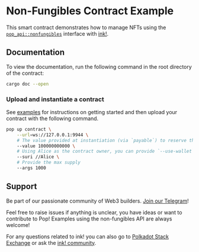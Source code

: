# Non-Fungibles Contract Example

This smart contract demonstrates how to manage NFTs using the [
`pop_api::nonfungibles`](../../src/v0/nonfungibles) interface with [ink!](https://use.ink).

## Documentation

To view the documentation, run the following command in the root directory of the contract:

```bash
cargo doc --open
```

### Upload and instantiate a contract

See [examples](../README.md#development) for instructions on getting started and then upload your contract with the
following command.

```bash
pop up contract \
    --url=ws://127.0.0.1:9944 \
    # The value provided at instantiation (via `payable`) to reserve the deposit for the collection.
    --value 100000000000 \
    # Using Alice as the contract owner, you can provide `--use-wallet` to sign with your own wallet.
    --suri //Alice \
    # Provide the max supply
    --args 1000
```

## Support

Be part of our passionate community of Web3 builders. [Join our Telegram](https://t.me/onpopio)!

Feel free to raise issues if anything is unclear, you have ideas or want to contribute to Pop! Examples using the
non-fungibles API are always welcome!

For any questions related to ink! you can also go to [Polkadot Stack Exchange](https://polkadot.stackexchange.com/) or
ask the [ink! community](https://t.me/inkathon/1).

[ink]: https://use.ink

[psp34]: https://github.com/inkdevhub/standards/blob/master/PSPs/psp-34.md

[pop-api]: https://github.com/r0gue-io/pop-node/tree/main/pop-api/

[pop-api-nonfungibles]: https://github.com/r0gue-io/pop-node/tree/main/pop-api/src/v0/nonfungibles

[pop-drink]: https://github.com/r0gue-io/pop-drink